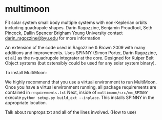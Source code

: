 # multimoon
Fit solar system small body multiple systems with non-Keplerian orbits including quadrupole shapes. 
Darin Ragozzine, Benjamin Proudfoot, Seth Pincock, Dallin Spencer
Brigham Young University
contact darin_ragozzine@byu.edu for more information

An extension of the code used in Ragozzine & Brown 2009 with many additions and improvements. Uses SPINNY (Simon Porter, Darin Ragozzine, et al.) as 
the n-quadrupole integrater at the core. Designed for Kuiper Belt Object systems (but ostensibly could be used for any solar system binary).

To install MultiMoon:

We highly recommend that you use a virtual environment to run MultiMoon. Once you have a virtual environment running, all package requirements are contained in `requirements.txt`
Next, inside of `multimoon/src/mm_SPINNY` execute `python setup.py build_ext --inplace`. This installs SPINNY in the appropriate location.

Talk about runprops.txt and all of the lines involved. (How to use)
